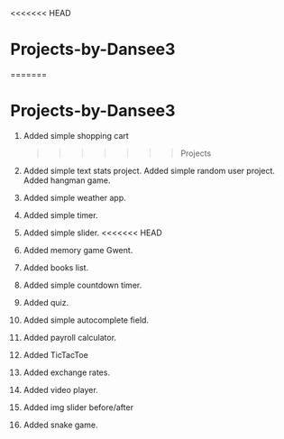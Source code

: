 <<<<<<< HEAD

# Projects-by-Dansee3

=======

# Projects-by-Dansee3

1. Added simple shopping cart
   > > > > > > > Projects
2. Added simple text stats project.
   Added simple random user project.
   Added hangman game.

3. Added simple weather app.

4. Added simple timer.
5. Added simple slider.
   <<<<<<< HEAD
6. Added memory game Gwent.
7. Added books list.
8. Added simple countdown timer.
9. Added quiz.
10. Added simple autocomplete field.
11. Added payroll calculator.
12. Added TicTacToe
13. Added exchange rates.
14. Added video player.
15. Added img slider before/after
16. Added snake game.

